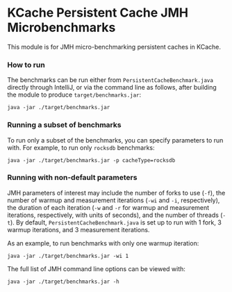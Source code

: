 # KCache Persistent Cache JMH Microbenchmarks

This module is for JMH micro-benchmarking persistent caches in KCache.

### How to run

The benchmarks can be run either from `PersistentCacheBenchmark.java` directly through IntelliJ, or via the
command line as follows, after building the module to produce `target/benchmarks.jar`:

```
java -jar ./target/benchmarks.jar
```

### Running a subset of benchmarks

To run only a subset of the benchmarks, you can specify parameters to run with. For example,
to run only `rocksdb` benchmarks:
```
java -jar ./target/benchmarks.jar -p cacheType=rocksdb
```

### Running with non-default parameters

JMH parameters of interest may include the number of forks to use (`-f`), the number of warmup and
measurement iterations (`-wi` and `-i`, respectively), the duration of each iteration
(`-w` and `-r` for warmup and measurement iterations, respectively, with units of seconds),
and the number of threads (`-t`).
By default, `PersistentCacheBenchmark.java` is set up to run with 1 fork, 3 warmup iterations, and 3 measurement
iterations.

As an example, to run benchmarks with only one warmup iteration:
```
java -jar ./target/benchmarks.jar -wi 1
```

The full list of JMH command line options can be viewed with:
```
java -jar ./target/benchmarks.jar -h
```

